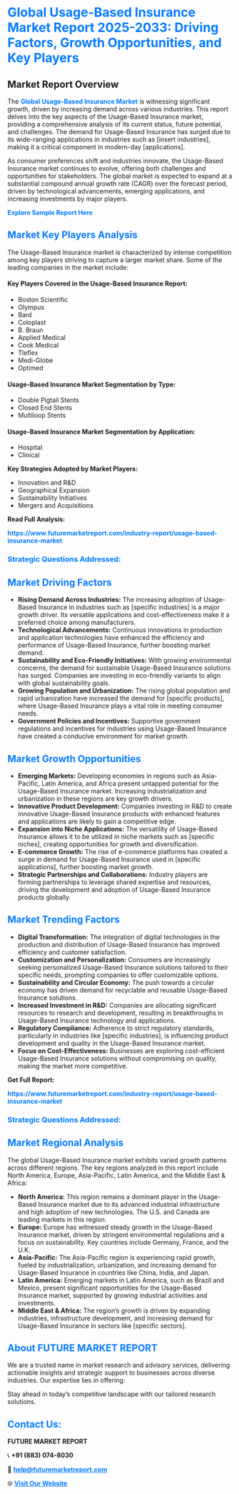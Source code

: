 <h1 style="color: #007BFF;">Global Usage-Based Insurance Market Report 2025-2033: Driving Factors, Growth Opportunities, and Key Players</h1>

<section id="overview">
<h2>Market Report Overview</h2>
<p>The <a href="https://www.futuremarketreport.com/industry-report/usage-based-insurance-market" style="color: #007BFF; text-decoration: none;"><strong>Global Usage-Based Insurance Market</strong></a> is witnessing significant growth, driven by increasing demand across various industries. This report delves into the key aspects of the Usage-Based Insurance market, providing a comprehensive analysis of its current status, future potential, and challenges. The demand for Usage-Based Insurance has surged due to its wide-ranging applications in industries such as [insert industries], making it a critical component in modern-day [applications].</p>
<p>As consumer preferences shift and industries innovate, the Usage-Based Insurance market continues to evolve, offering both challenges and opportunities for stakeholders. The global market is expected to expand at a substantial compound annual growth rate (CAGR) over the forecast period, driven by technological advancements, emerging applications, and increasing investments by major players.</p>
</section>

<section id="overview">
<p><a href="https://www.futuremarketreport.com/request-sample/reportId=35507" style="color: #007BFF; text-decoration: none;"><strong>Explore Sample Report Here</strong></a></p>
</section>

<section id="key-players">
<h2 style="color: #007BFF;">Market Key Players Analysis</h2>
<p>The Usage-Based Insurance market is characterized by intense competition among key players striving to capture a larger market share. Some of the leading companies in the market include:</p>
<h4>Key Players Covered in the Usage-Based Insurance Report:</h4>
<ul><li>Boston Scientific</li><li>Olympus</li><li>Bard</li><li>Coloplast</li><li>B. Braun</li><li>Applied Medical</li><li>Cook Medical</li><li>Tleflex</li><li>Medi-Globe</li><li>Optimed</li></ul>
<h4>Usage-Based Insurance Market Segmentation by Type:</h4>
<ul><li>Double Pigtail Stents</li><li>Closed End Stents</li><li>Multiloop Stents</li></ul>

<h4>Usage-Based Insurance Market Segmentation by Application:</h4>
<ul><li>Hospital</li><li>Clinical</li></ul>
<p><strong>Key Strategies Adopted by Market Players:</strong></p>
<ul>
<li>Innovation and R&D</li>
<li>Geographical Expansion</li>
<li>Sustainability Initiatives</li>
<li>Mergers and Acquisitions</li>
</ul>
</section>

<section>
<p><strong>Read Full Analysis: </strong></p><a href="https://www.futuremarketreport.com/industry-report/usage-based-insurance-market" style="color: #007BFF; text-decoration: none;"><strong>https://www.futuremarketreport.com/industry-report/usage-based-insurance-market</strong></a>
<h3 style="color: #007BFF;">Strategic Questions Addressed:</h3>
</section>

<section id="driving-factors">
<h2 style="color: #007BFF;">Market Driving Factors</h2>
<ul>
<li><strong>Rising Demand Across Industries:</strong> The increasing adoption of Usage-Based Insurance in industries such as [specific industries] is a major growth driver. Its versatile applications and cost-effectiveness make it a preferred choice among manufacturers.</li>
<li><strong>Technological Advancements:</strong> Continuous innovations in production and application technologies have enhanced the efficiency and performance of Usage-Based Insurance, further boosting market demand.</li>
<li><strong>Sustainability and Eco-Friendly Initiatives:</strong> With growing environmental concerns, the demand for sustainable Usage-Based Insurance solutions has surged. Companies are investing in eco-friendly variants to align with global sustainability goals.</li>
<li><strong>Growing Population and Urbanization:</strong> The rising global population and rapid urbanization have increased the demand for [specific products], where Usage-Based Insurance plays a vital role in meeting consumer needs.</li>
<li><strong>Government Policies and Incentives:</strong> Supportive government regulations and incentives for industries using Usage-Based Insurance have created a conducive environment for market growth.</li>
</ul>
</section>

<section id="growth-opportunities">
<h2 style="color: #007BFF;">Market Growth Opportunities</h2>
<ul>
<li><strong>Emerging Markets:</strong> Developing economies in regions such as Asia-Pacific, Latin America, and Africa present untapped potential for the Usage-Based Insurance market. Increasing industrialization and urbanization in these regions are key growth drivers.</li>
<li><strong>Innovative Product Development:</strong> Companies investing in R&D to create innovative Usage-Based Insurance products with enhanced features and applications are likely to gain a competitive edge.</li>
<li><strong>Expansion into Niche Applications:</strong> The versatility of Usage-Based Insurance allows it to be utilized in niche markets such as [specific niches], creating opportunities for growth and diversification.</li>
<li><strong>E-commerce Growth:</strong> The rise of e-commerce platforms has created a surge in demand for Usage-Based Insurance used in [specific applications], further boosting market growth.</li>
<li><strong>Strategic Partnerships and Collaborations:</strong> Industry players are forming partnerships to leverage shared expertise and resources, driving the development and adoption of Usage-Based Insurance products globally.</li>
</ul>
</section>

<section id="trending-factors">
<h2 style="color: #007BFF;">Market Trending Factors</h2>
<ul>
<li><strong>Digital Transformation:</strong> The integration of digital technologies in the production and distribution of Usage-Based Insurance has improved efficiency and customer satisfaction.</li>
<li><strong>Customization and Personalization:</strong> Consumers are increasingly seeking personalized Usage-Based Insurance solutions tailored to their specific needs, prompting companies to offer customizable options.</li>
<li><strong>Sustainability and Circular Economy:</strong> The push towards a circular economy has driven demand for recyclable and reusable Usage-Based Insurance solutions.</li>
<li><strong>Increased Investment in R&D:</strong> Companies are allocating significant resources to research and development, resulting in breakthroughs in Usage-Based Insurance technology and applications.</li>
<li><strong>Regulatory Compliance:</strong> Adherence to strict regulatory standards, particularly in industries like [specific industries], is influencing product development and quality in the Usage-Based Insurance market.</li>
<li><strong>Focus on Cost-Effectiveness:</strong> Businesses are exploring cost-efficient Usage-Based Insurance solutions without compromising on quality, making the market more competitive.</li>
</ul>
</section>

<section>
<p><strong>Get Full Report: </strong></p><a href="https://www.futuremarketreport.com/industry-report/usage-based-insurance-market" style="color: #007BFF; text-decoration: none;"><strong>https://www.futuremarketreport.com/industry-report/usage-based-insurance-market</strong></a>
<h3 style="color: #007BFF;">Strategic Questions Addressed:</h3>
</section>


<section id="regional-analysis">
<h2 style="color: #007BFF;">Market Regional Analysis</h2>
<p>The global Usage-Based Insurance market exhibits varied growth patterns across different regions. The key regions analyzed in this report include North America, Europe, Asia-Pacific, Latin America, and the Middle East & Africa:</p>
<ul>
<li><strong>North America:</strong> This region remains a dominant player in the Usage-Based Insurance market due to its advanced industrial infrastructure and high adoption of new technologies. The U.S. and Canada are leading markets in this region.</li>
<li><strong>Europe:</strong> Europe has witnessed steady growth in the Usage-Based Insurance market, driven by stringent environmental regulations and a focus on sustainability. Key countries include Germany, France, and the U.K.</li>
<li><strong>Asia-Pacific:</strong> The Asia-Pacific region is experiencing rapid growth, fueled by industrialization, urbanization, and increasing demand for Usage-Based Insurance in countries like China, India, and Japan.</li>
<li><strong>Latin America:</strong> Emerging markets in Latin America, such as Brazil and Mexico, present significant opportunities for the Usage-Based Insurance market, supported by growing industrial activities and investments.</li>
<li><strong>Middle East & Africa:</strong> The region’s growth is driven by expanding industries, infrastructure development, and increasing demand for Usage-Based Insurance in sectors like [specific sectors].</li>
</ul>
</section>

<footer>
<h2 style="color: #007BFF;">About FUTURE MARKET REPORT</h2>
<p>We are a trusted name in market research and advisory services, delivering actionable insights and strategic support to businesses across diverse industries. Our expertise lies in offering:</p>

<p>Stay ahead in today’s competitive landscape with our tailored research solutions.</p>

<h2 style="color: #007BFF;">Contact Us:</h2>
<p><strong>FUTURE MARKET REPORT</strong></p>
<p>📞 <strong>+91 (883) 074-8030</strong></p>
<p>📧 <strong><a href="mailto:help@futuremarketreport.com" style="color: #007BFF;">help@futuremarketreport.com</a></strong></p>
<p>🌐 <strong><a href="https://www.futuremarketreport.com/" style="color: #007BFF;">Visit Our Website</a></strong></p>
</footer>